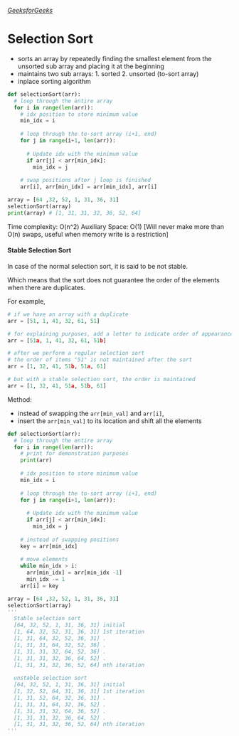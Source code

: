 *[GeeksforGeeks](https://www.geeksforgeeks.org/fundamentals-of-algorithms/)*
# Selection Sort

- sorts an array by repeatedly finding the smallest element from the unsorted sub array and placing it at the beginning
- maintains two sub arrays: 1. sorted 2. unsorted (to-sort array)
- inplace sorting algorithm

```python
def selectionSort(arr):
  # loop through the entire array
  for i in range(len(arr)):
    # idx position to store minimum value
    min_idx = i
    
    # loop through the to-sort array (i+1, end)
    for j in range(i+1, len(arr)):
      
      # Update idx with the minimum value
      if arr[j] < arr[min_idx]:
        min_idx = j
    
    # swap positions after j loop is finished
    arr[i], arr[min_idx] = arr[min_idx], arr[i]

array = [64 ,32, 52, 1, 31, 36, 31]
selectionSort(array)
print(array) # [1, 31, 31, 32, 36, 52, 64]
```

Time complexity: O(n^2)
Auxiliary Space: O(1) [Will never make more than O(n) swaps, useful when memory write is a restriction]

#### Stable Selection Sort

In case of the normal selection sort, it is said to be not stable. 

Which means that the sort does not guarantee the order of the elements when there are duplicates. 

For example,

```python
# if we have an array with a duplicate
arr = [51, 1, 41, 32, 61, 51]

# for explaining purposes, add a letter to indicate order of appearance
arr = [51a, 1, 41, 32, 61, 51b]

# after we perform a regular selection sort
# the order of items "51" is not maintained after the sort
arr = [1, 32, 41, 51b, 51a, 61]

# but with a stable selection sort, the order is maintained
arr = [1, 32, 41, 51a, 51b, 61]
```

Method: 
- instead of swapping the `arr[min_val]` and `arr[i]`, 
- insert the `arr[min_val]` to its location and shift all the elements

```python
def selectionSort(arr):
  # loop through the entire array
  for i in range(len(arr)):
    # print for demonstration purposes
    print(arr)
  
    # idx position to store minimum value
    min_idx = i
    
    # loop through the to-sort array (i+1, end)
    for j in range(i+1, len(arr)):
      
      # Update idx with the minimum value
      if arr[j] < arr[min_idx]:
        min_idx = j
    
    # instead of swapping positions
    key = arr[min_idx]
    
    # move elements
    while min_idx > i:
      arr[min_idx] = arr[min_idx -1]
      min_idx -= 1
    arr[i] = key

array = [64 ,32, 52, 1, 31, 36, 31]
selectionSort(array)
'''
  Stable selection sort
  [64, 32, 52, 1, 31, 36, 31] initial       
  [1, 64, 32, 52, 31, 36, 31] 1st iteration
  [1, 31, 64, 32, 52, 36, 31] .
  [1, 31, 31, 64, 32, 52, 36] .
  [1, 31, 31, 32, 64, 52, 36] .
  [1, 31, 31, 32, 36, 64, 52] .
  [1, 31, 31, 32, 36, 52, 64] nth iteration
  
  unstable selection sort
  [64, 32, 52, 1, 31, 36, 31] initial
  [1, 32, 52, 64, 31, 36, 31] 1st iteration
  [1, 31, 52, 64, 32, 36, 31] .
  [1, 31, 31, 64, 32, 36, 52] .
  [1, 31, 31, 32, 64, 36, 52] .
  [1, 31, 31, 32, 36, 64, 52] .
  [1, 31, 31, 32, 36, 52, 64] nth iteration
'''
```
